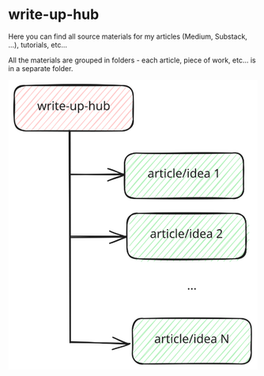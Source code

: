 # write-up-hub

Here you can find all source materials for my articles (Medium, Substack, ...), tutorials, etc...

All the materials are grouped in folders - each article, piece of work, etc... is in a separate folder.

![folder structure](./folder-structure.excalidraw.svg "Folder Structure")
